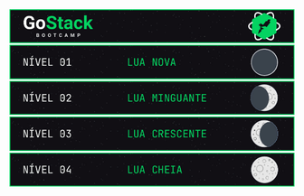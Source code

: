 <a href="https://www.notion.so/GoStack-a3819955ddb546089020745c180ae945">
  <img alt="GoStack" src="./.github/logo.jpg"/>
</a>
<a href="./nivel_01">
  <img src="./.github/card_01.jpg">
</a>
<a href="#">
  <img src="./.github/card_02.jpg">
</a>
<a href="#">
  <img src="./.github/card_03.jpg">
</a>
<a href="#">
  <img src="./.github/card_04.jpg">
</a>